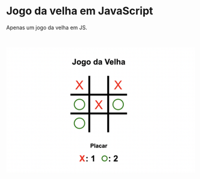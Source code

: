 # Jogo da velha em JavaScript
Apenas um jogo da velha em JS.

<br>

![foto](https://github.com/jvctoor/js-tictactoe/blob/main/demo.png)
